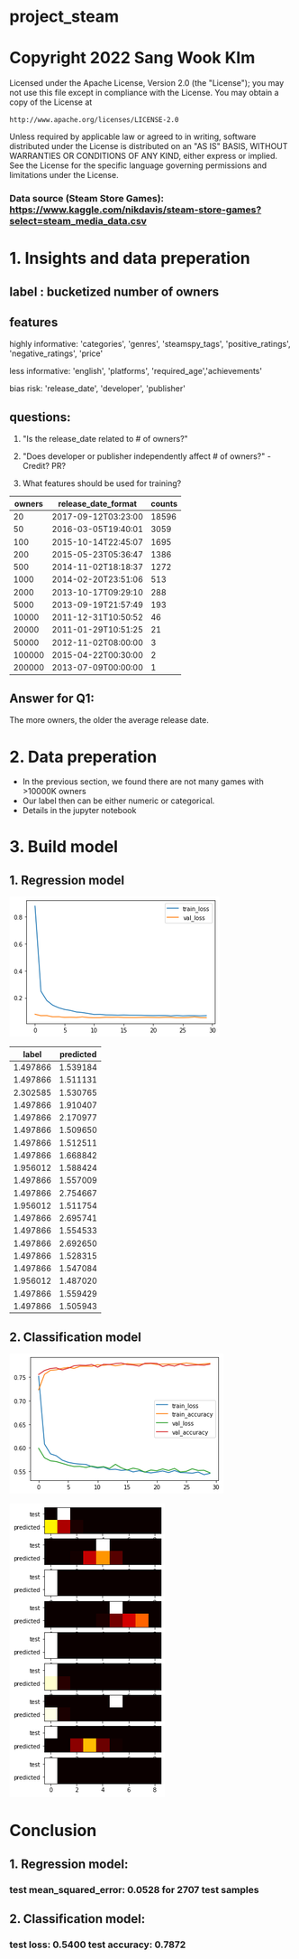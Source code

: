 # project_steam

# Copyright 2022 Sang Wook KIm

Licensed under the Apache License, Version 2.0 (the "License");
you may not use this file except in compliance with the License.
You may obtain a copy of the License at

    http://www.apache.org/licenses/LICENSE-2.0

Unless required by applicable law or agreed to in writing, software
distributed under the License is distributed on an "AS IS" BASIS,
WITHOUT WARRANTIES OR CONDITIONS OF ANY KIND, either express or implied.
See the License for the specific language governing permissions and
limitations under the License.

### Data source (Steam Store Games): https://www.kaggle.com/nikdavis/steam-store-games?select=steam_media_data.csv

# 1. Insights and data preperation
## label : bucketized number of owners
## features
highly informative: 'categories', 'genres', 'steamspy_tags', 'positive_ratings', 'negative_ratings', 'price'

less informative: 'english', 'platforms', 'required_age','achievements'

bias risk: 'release_date', 'developer', 'publisher'

## questions:

1. "Is the release_date related to # of owners?"

2. "Does developer or publisher independently affect # of owners?" - Credit? PR?

3. What features should be used for training?


|owners    |release_date_format   |counts|
|----------|----------------------|------|			
|20        |2017-09-12T03:23:00	  |18596 |
|50        |2016-03-05T19:40:01	  |3059  |
|100       |2015-10-14T22:45:07	  |1695  |
|200       |2015-05-23T05:36:47	  |1386  |
|500       |2014-11-02T18:18:37	  |1272  |
|1000      |2014-02-20T23:51:06	  |513   |
|2000      |2013-10-17T09:29:10	  |288   |
|5000      |2013-09-19T21:57:49	  |193   |
|10000     |2011-12-31T10:50:52	  |46    |
|20000     |2011-01-29T10:51:25	  |21    |
|50000     |2012-11-02T08:00:00	  |3     |
|100000    |2015-04-22T00:30:00	  |2     |
|200000    |2013-07-09T00:00:00	  |1     |

## Answer for Q1:
The more owners, the older the average release date.

# 2. Data preperation
 * In the previous section, we found there are not many games with >10000K owners
 * Our label then can be either numeric or categorical.
 * Details in the jupyter notebook

# 3. Build model
## 1. Regression model

![plot](./steam_m1_loss.png)

|label       |   predicted
|------------|--------------
|1.497866    |  1.539184
|1.497866    |  1.511131
|2.302585    |  1.530765
|1.497866    |  1.910407
|1.497866    |  2.170977
|1.497866    |  1.509650
|1.497866    |  1.512511
|1.497866    |  1.668842
|1.956012    |  1.588424
|1.497866    |  1.557009
|1.497866    |  2.754667
|1.956012    |  1.511754
|1.497866    |  2.695741
|1.497866    |  1.554533
|1.497866    |  2.692650
|1.497866    |  1.528315
|1.497866    |  1.547084
|1.956012    |  1.487020
|1.497866    |  1.559429
|1.497866    |  1.505943

## 2. Classification model

![plot](./steam_m2_loss.png)

![plot](./steam_m2_pred.png)

# Conclusion
## 1. Regression model:
### test mean_squared_error: 0.0528 for 2707 test samples

## 2. Classification model:
### test loss: 0.5400 test accuracy: 0.7872
